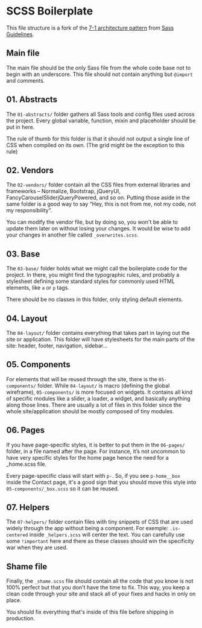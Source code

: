 # SCSS Boilerplate

This file structure is a fork of the [7-1 architecture pattern](https://github.com/HugoGiraudel/sass-boilerplate) from [Sass Guidelines](https://sass-guidelin.es/#architecture).

## Main file

The main file should be the only Sass file from the whole code base not to begin with an underscore. This file should not contain anything but `@import` and comments.

## 01. Abstracts

The `01-abstracts/` folder gathers all Sass tools and config files used across the project. Every global variable, function, mixin and placeholder should be put in here.

The rule of thumb for this folder is that it should not output a single line of CSS when compiled on its own. (The grid might be the exception to this rule)

## 02. Vendors

The `02-vendors/` folder contain all the CSS files from external libraries and frameworks – Normalize, Bootstrap, jQueryUI, FancyCarouselSliderjQueryPowered, and so on. Putting those aside in the same folder is a good way to say “Hey, this is not from me, not my code, not my responsibility”.

You can modify the vendor file, but by doing so, you won't be able to update them later on without losing your changes. It would be wise to add your changes in another file called `_overwrites.scss`.

## 03. Base

The `03-base/` folder holds what we might call the boilerplate code for the project. In there, you might find the typographic rules, and probably a stylesheet defining some standard styles for commonly used HTML elements, like `a` or `p` tags.

There should be no classes in this folder, only styling default elements.

## 04. Layout

The `04-layout/` folder contains everything that takes part in laying out the site or application. This folder will have stylesheets for the main parts of the site: header, footer, navigation, sidebar…

## 05. Components

For elements that will be reused through the site, there is the `05-components/` folder. While `04-layout/` is macro (defining the global wireframe), `05-components/` is more focused on widgets. It contains all kind of specific modules like a slider, a loader, a widget, and basically anything along those lines. There are usually a lot of files in this folder since the whole site/application should be mostly composed of tiny modules.

## 06. Pages

If you have page-specific styles, it is better to put them in the `06-pages/` folder, in a file named after the page. For instance, it’s not uncommon to have very specific styles for the home page hence the need for a _home.scss file.

Every page-specific class will start with `p-`. So, if you see `p-home__box` inside the Contact page, it's a good sign that you should move this style into `05-components/_box.scss` so it can be reused.

## 07. Helpers

The `07-helpers/` folder contain files with tiny snippets of CSS that are used widely through the app without being a component. For exemple: `.is-centered` inside `_helpers.scss` will center the text. You can carefully use some `!important` here and there as these classes should win the specificity war when they are used.

## Shame file

Finally, the `_shame.scss` file should contain all the code that you know is not 100% perfect but that you don't have the time to fix. This way, you keep a clean code through your site and stack all of your fixes and hacks in only on place.

You should fix everything that's inside of this file before shipping in production.
